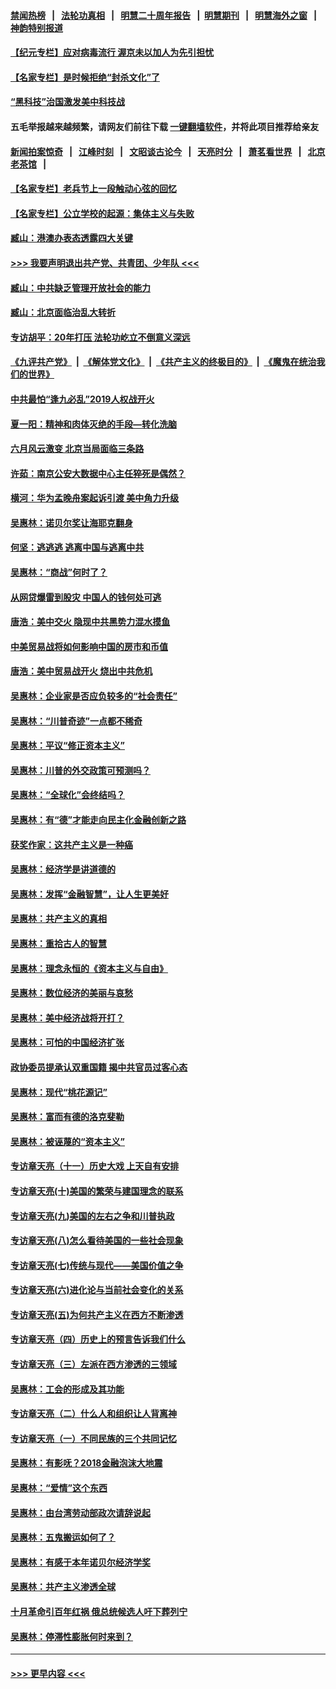 #### [禁闻热榜](热点新闻.md?=0)  &nbsp;&nbsp;|&nbsp;&nbsp; [法轮功真相](https://github.com/gfw-breaker/truth/blob/master/README.md?=0) &nbsp;&nbsp;|&nbsp;&nbsp; [明慧二十周年报告](https://github.com/gfw-breaker/mh-reports/blob/master/README.md?=0) &nbsp;&nbsp;|&nbsp;&nbsp;[明慧期刊](https://github.com/gfw-breaker/mh-qikan) &nbsp;&nbsp;|&nbsp;&nbsp; [明慧海外之窗](https://github.com/gfw-breaker/mh-news/blob/master/README.md?=0) &nbsp;&nbsp;|&nbsp;&nbsp; [神韵特别报道](https://github.com/gfw-breaker/mh-news/blob/master/shenyun.md?=0)
#### [【纪元专栏】应对病毒流行 渥京未以加人为先引担忧](../pages/nsc423/n11875714.md?t=03121302) 
#### [【名家专栏】是时候拒绝“封杀文化”了](../pages/nsc423/n11814093.md?t=03121302) 
#### [“黑科技”治国激发美中科技战](../pages/nsc423/n11638056.md?t=03121302) 
#### 五毛举报越来越频繁，请网友们前往下载 [一键翻墙软件](https://github.com/gfw-breaker/ssr-accounts)，并将此项目推荐给亲友
#### [新闻拍案惊奇](https://github.com/gfw-breaker/banned-news/blob/master/pages/link4.md) &nbsp;&nbsp;|&nbsp;&nbsp; [江峰时刻](https://github.com/gfw-breaker/banned-news/blob/master/pages/link4.md) &nbsp;&nbsp;|&nbsp;&nbsp; [文昭谈古论今](https://github.com/gfw-breaker/banned-news/blob/master/pages/link4.md) &nbsp;&nbsp;|&nbsp;&nbsp; [天亮时分](https://github.com/gfw-breaker/banned-news/blob/master/pages/link4.md) &nbsp;&nbsp;|&nbsp;&nbsp; [萧茗看世界](https://github.com/gfw-breaker/banned-news/blob/master/pages/link4.md) &nbsp;&nbsp;|&nbsp;&nbsp; [北京老茶馆](https://github.com/gfw-breaker/banned-news/blob/master/pages/link4.md) &nbsp;&nbsp;|&nbsp;&nbsp; 
#### [【名家专栏】老兵节上一段触动心弦的回忆](../pages/nsc423/n11646016.md?t=03121302) 
#### [【名家专栏】公立学校的起源：集体主义与失败](../pages/nsc423/n11601833.md?t=03121302) 
#### [臧山：港澳办表态透露四大关键](../pages/nsc423/n11421628.md?t=03121302) 
#### [>>> 我要声明退出共产党、共青团、少年队 <<<](https://github.com/begood0513/goodnews/blob/master/quit/letter.md) 
#### [臧山：中共缺乏管理开放社会的能力](../pages/nsc423/n11407457.md?t=03121302) 
#### [臧山：北京面临治乱大转折](../pages/nsc423/n11406895.md?t=03121302) 
#### [专访胡平：20年打压 法轮功屹立不倒意义深远](../pages/nsc423/n11398800.md?t=03121302) 
#### [《九评共产党》](https://github.com/begood0513/9ping.md/blob/master/README.md) &nbsp;|&nbsp; [《解体党文化》](../../../../jtdwh.md/blob/master/README.md)  &nbsp;|&nbsp; [《共产主义的终极目的》](../../../../gczydzjmd.md/blob/master/README.md) &nbsp;|&nbsp; [《魔鬼在统治我们的世界》](../../../../mgztzwmdsj.md/blob/master/README.md) 
#### [中共最怕“逢九必乱”2019人权战开火](../pages/nsc423/n11385248.md?t=03121302) 
#### [夏一阳：精神和肉体灭绝的手段—转化洗脑](../pages/nsc423/n11368250.md?t=03121302) 
#### [六月风云激变 北京当局面临三条路](../pages/nsc423/n11313668.md?t=03121302) 
#### [许茹：南京公安大数据中心主任猝死是偶然？](../pages/nsc423/n11064744.md?t=03121302) 
#### [横河：华为孟晚舟案起诉引渡 美中角力升级](../pages/nsc423/n11027230.md?t=03121302) 
#### [吴惠林：诺贝尔奖让海耶克翻身](../pages/nsc423/n10890049.md?t=03121302) 
#### [何坚：逃逃逃 逃离中国与逃离中共](../pages/nsc423/n10592891.md?t=03121302) 
#### [吴惠林：“商战”何时了？](../pages/nsc423/n10573558.md?t=03121302) 
#### [从网贷爆雷到股灾 中国人的钱何处可逃](../pages/nsc423/n10572800.md?t=03121302) 
#### [唐浩：美中交火 隐现中共黑势力混水摸鱼](../pages/nsc423/n10544040.md?t=03121302) 
#### [中美贸易战将如何影响中国的房市和币值](../pages/nsc423/n10543697.md?t=03121302) 
#### [唐浩：美中贸易战开火 烧出中共危机](../pages/nsc423/n10540126.md?t=03121302) 
#### [吴惠林：企业家是否应负较多的“社会责任”](../pages/nsc423/n10535022.md?t=03121302) 
#### [吴惠林：“川普奇迹”一点都不稀奇](../pages/nsc423/n10512808.md?t=03121302) 
#### [吴惠林：平议“修正资本主义”](../pages/nsc423/n10495724.md?t=03121302) 
#### [吴惠林：川普的外交政策可预测吗？](../pages/nsc423/n10462387.md?t=03121302) 
#### [吴惠林：“全球化”会终结吗？](../pages/nsc423/n10452838.md?t=03121302) 
#### [吴惠林：有“德”才能走向民主化金融创新之路](../pages/nsc423/n10432292.md?t=03121302) 
#### [获奖作家：这共产主义是一种癌](../pages/nsc423/n10431541.md?t=03121302) 
#### [吴惠林：经济学是讲道德的](../pages/nsc423/n10398014.md?t=03121302) 
#### [吴惠林：发挥“金融智慧”，让人生更美好](../pages/nsc423/n10375019.md?t=03121302) 
#### [吴惠林：共产主义的真相](../pages/nsc423/n10351394.md?t=03121302) 
#### [吴惠林：重拾古人的智慧](../pages/nsc423/n10337691.md?t=03121302) 
#### [吴惠林：理念永恒的《资本主义与自由》](../pages/nsc423/n10316274.md?t=03121302) 
#### [吴惠林：数位经济的美丽与哀愁](../pages/nsc423/n10292946.md?t=03121302) 
#### [吴惠林：美中经济战将开打？](../pages/nsc423/n10258825.md?t=03121302) 
#### [吴惠林：可怕的中国经济扩张](../pages/nsc423/n10219147.md?t=03121302) 
#### [政协委员提承认双重国籍 揭中共官员过客心态](../pages/nsc423/n10208809.md?t=03121302) 
#### [吴惠林：现代“桃花源记”](../pages/nsc423/n10185234.md?t=03121302) 
#### [吴惠林：富而有德的洛克斐勒](../pages/nsc423/n10142264.md?t=03121302) 
#### [吴惠林：被诬蔑的“资本主义”](../pages/nsc423/n10124816.md?t=03121302) 
#### [专访章天亮（十一）历史大戏 上天自有安排](../pages/nsc423/n10094905.md?t=03121302) 
#### [专访章天亮(十)美国的繁荣与建国理念的联系](../pages/nsc423/n10094899.md?t=03121302) 
#### [专访章天亮(九)美国的左右之争和川普执政](../pages/nsc423/n10094889.md?t=03121302) 
#### [专访章天亮(八)怎么看待美国的一些社会现象](../pages/nsc423/n10094857.md?t=03121302) 
#### [专访章天亮(七)传统与现代——美国价值之争](../pages/nsc423/n10093140.md?t=03121302) 
#### [专访章天亮(六)进化论与当前社会变化的关系](../pages/nsc423/n10092036.md?t=03121302) 
#### [专访章天亮(五)为何共产主义在西方不断渗透](../pages/nsc423/n10083620.md?t=03121302) 
#### [专访章天亮（四）历史上的预言告诉我们什么](../pages/nsc423/n10083606.md?t=03121302) 
#### [专访章天亮（三）左派在西方渗透的三领域](../pages/nsc423/n10081115.md?t=03121302) 
#### [吴惠林：工会的形成及其功能](../pages/nsc423/n10080633.md?t=03121302) 
#### [专访章天亮（二）什么人和组织让人背离神](../pages/nsc423/n10076637.md?t=03121302) 
#### [专访章天亮（一）不同民族的三个共同记忆](../pages/nsc423/n10074188.md?t=03121302) 
#### [吴惠林：有影呒？2018金融泡沫大地震](../pages/nsc423/n10040534.md?t=03121302) 
#### [吴惠林：“爱情”这个东西](../pages/nsc423/n10019423.md?t=03121302) 
#### [吴惠林：由台湾劳动部政次请辞说起](../pages/nsc423/n9979679.md?t=03121302) 
#### [吴惠林：五鬼搬运如何了？](../pages/nsc423/n9925338.md?t=03121302) 
#### [吴惠林：有感于本年诺贝尔经济学奖](../pages/nsc423/n9871883.md?t=03121302) 
#### [吴惠林：共产主义渗透全球](../pages/nsc423/n9812748.md?t=03121302) 
#### [十月革命引百年红祸 俄总统候选人吁下葬列宁](../pages/nsc423/n9810182.md?t=03121302) 
#### [吴惠林：停滞性膨胀何时来到？](../pages/nsc423/n9764136.md?t=03121302) 

----
#### [ >>> 更早内容 <<< ](../indexes/nsc423-earlier.md)
